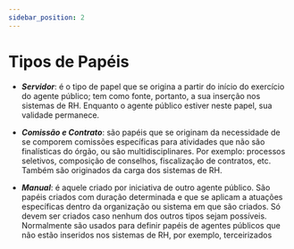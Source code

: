 ```yaml
---
sidebar_position: 2
---
```


# Tipos de Papéis

- ***Servidor***: é o tipo de papel que se origina a partir do início do exercício do agente público; tem como fonte, portanto, a sua inserção nos sistemas de RH. 
Enquanto o agente público estiver neste papel, sua validade permanece.  

- ***Comissão e Contrato***: são papéis que se originam da necessidade de se comporem comissões específicas para atividades que não são finalísticas do órgão, 
ou são multidisciplinares. Por exemplo: processos seletivos, composição de conselhos, fiscalização de contratos, etc. Também são originados da carga dos sistemas de RH.  

- ***Manual***: é aquele criado por iniciativa de outro agente público. São papéis criados com duração determinada e que se aplicam a atuações específicas dentro da 
organização ou sistema em que são criados. Só devem ser criados caso nenhum dos outros tipos sejam possíveis. Normalmente são usados para definir papéis de agentes 
públicos que não estão inseridos nos sistemas de RH, por exemplo, terceirizados  
